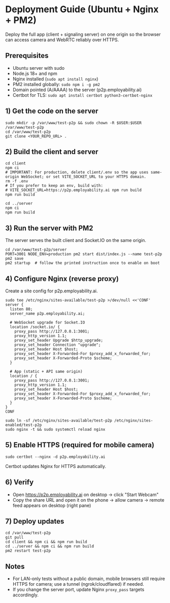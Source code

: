 # Deployment Guide (Ubuntu + Nginx + PM2)

Deploy the full app (client + signaling server) on one origin so the browser can access camera and WebRTC reliably over HTTPS.

## Prerequisites
- Ubuntu server with sudo
- Node.js 18+ and npm
- Nginx installed (`sudo apt install nginx`)
- PM2 installed globally: `sudo npm i -g pm2`
- Domain pointed (A/AAAA) to the server (p2p.employability.ai)
- Certbot for TLS: `sudo apt install certbot python3-certbot-nginx`

## 1) Get the code on the server
```
sudo mkdir -p /var/www/test-p2p && sudo chown -R $USER:$USER /var/www/test-p2p
cd /var/www/test-p2p
git clone <YOUR_REPO_URL> .
```

## 2) Build the client and server
```
cd client
npm ci
# IMPORTANT: For production, delete client/.env so the app uses same-origin WebSocket; or set VITE_SOCKET_URL to your HTTPS domain.
rm -f .env
# If you prefer to keep an env, build with:
# VITE_SOCKET_URL=https://p2p.employability.ai npm run build
npm run build

cd ../server
npm ci
npm run build
```

## 3) Run the server with PM2
The server serves the built client and Socket.IO on the same origin.
```
cd /var/www/test-p2p/server
PORT=3001 NODE_ENV=production pm2 start dist/index.js --name test-p2p
pm2 save
pm2 startup  # follow the printed instruction once to enable on boot
```

## 4) Configure Nginx (reverse proxy)
Create a site config for p2p.employability.ai.
```
sudo tee /etc/nginx/sites-available/test-p2p >/dev/null <<'CONF'
server {
  listen 80;
  server_name p2p.employability.ai;

  # WebSocket upgrade for Socket.IO
  location /socket.io/ {
    proxy_pass http://127.0.0.1:3001;
    proxy_http_version 1.1;
    proxy_set_header Upgrade $http_upgrade;
    proxy_set_header Connection "upgrade";
    proxy_set_header Host $host;
    proxy_set_header X-Forwarded-For $proxy_add_x_forwarded_for;
    proxy_set_header X-Forwarded-Proto $scheme;
  }

  # App (static + API same origin)
  location / {
    proxy_pass http://127.0.0.1:3001;
    proxy_http_version 1.1;
    proxy_set_header Host $host;
    proxy_set_header X-Forwarded-For $proxy_add_x_forwarded_for;
    proxy_set_header X-Forwarded-Proto $scheme;
  }
}
CONF

sudo ln -sf /etc/nginx/sites-available/test-p2p /etc/nginx/sites-enabled/test-p2p
sudo nginx -t && sudo systemctl reload nginx
```

## 5) Enable HTTPS (required for mobile camera)
```
sudo certbot --nginx -d p2p.employability.ai
```
Certbot updates Nginx for HTTPS automatically.

## 6) Verify
- Open https://p2p.employability.ai on desktop → click "Start Webcam"
- Copy the share URL and open it on the phone → allow camera → remote feed appears on desktop (right pane)

## 7) Deploy updates
```
cd /var/www/test-p2p
git pull
cd client && npm ci && npm run build
cd ../server && npm ci && npm run build
pm2 restart test-p2p
```

## Notes
- For LAN-only tests without a public domain, mobile browsers still require HTTPS for camera; use a tunnel (ngrok/cloudflared) if needed.
- If you change the server port, update Nginx `proxy_pass` targets accordingly.
